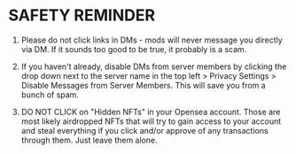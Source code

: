 # SAFETY REMINDER

1. Please do not click links in DMs - mods will never message you directly via DM. If it sounds too good to be true, it probably is a scam.

2. If you haven't already, disable DMs from server members by clicking the drop down next to the server name in the top left > Privacy Settings > Disable Messages from Server Members. This will save you from a bunch of spam.

3. DO NOT CLICK on "Hidden NFTs" in your Opensea account. Those are most likely airdropped NFTs that will try to gain access to your account and steal everything if you click and/or approve of any transactions through them. Just leave them alone.
